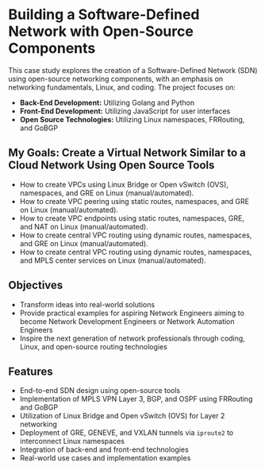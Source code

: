 # Building a Software-Defined Network with Open-Source Components

This case study explores the creation of a Software-Defined Network (SDN) using open-source networking components, with an emphasis on networking fundamentals, Linux, and coding. The project focuses on:

- **Back-End Development:** Utilizing Golang and Python  
- **Front-End Development:** Utilizing JavaScript for user interfaces  
- **Open Source Technologies:** Utilizing Linux namespaces, FRRouting, and GoBGP  

## My Goals: Create a Virtual Network Similar to a Cloud Network Using Open Source Tools

- How to create VPCs using Linux Bridge or Open vSwitch (OVS), namespaces, and GRE on Linux (manual/automated).
- How to create VPC peering using static routes, namespaces, and GRE on Linux (manual/automated).
- How to create VPC endpoints using static routes, namespaces, GRE, and NAT on Linux (manual/automated).
- How to create central VPC routing using dynamic routes, namespaces, and GRE on Linux (manual/automated).
- How to create central VPC routing using dynamic routes, namespaces, and MPLS center services on Linux (manual/automated).

## Objectives

- Transform ideas into real-world solutions  
- Provide practical examples for aspiring Network Engineers aiming to become Network Development Engineers or Network Automation Engineers  
- Inspire the next generation of network professionals through coding, Linux, and open-source routing technologies  

## Features

- End-to-end SDN design using open-source tools  
- Implementation of MPLS VPN Layer 3, BGP, and OSPF using FRRouting and GoBGP
- Utilization of Linux Bridge and Open vSwitch (OVS) for Layer 2 networking
- Deployment of GRE, GENEVE, and VXLAN tunnels via `iproute2` to interconnect Linux namespaces
- Integration of back-end and front-end technologies  
- Real-world use cases and implementation examples  
